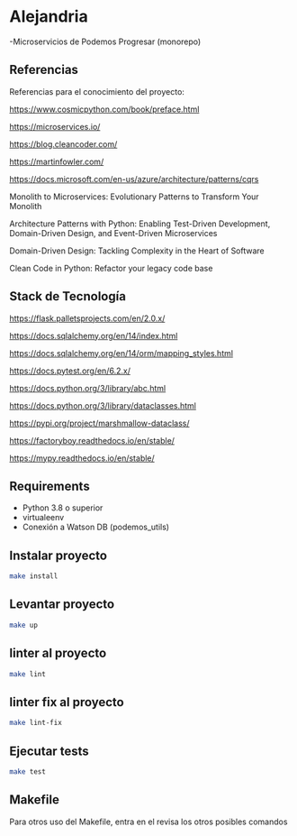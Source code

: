 # Alejandria

-Microservicios de Podemos Progresar (monorepo)


## Referencias

Referencias para el conocimiento del proyecto:

https://www.cosmicpython.com/book/preface.html

https://microservices.io/

https://blog.cleancoder.com/

https://martinfowler.com/

https://docs.microsoft.com/en-us/azure/architecture/patterns/cqrs


Monolith to Microservices: Evolutionary Patterns to Transform Your Monolith

Architecture Patterns with Python: Enabling Test-Driven Development, Domain-Driven Design, and Event-Driven Microservices

Domain-Driven Design: Tackling Complexity in the Heart of Software

Clean Code in Python: Refactor your legacy code base



## Stack de Tecnología


https://flask.palletsprojects.com/en/2.0.x/

https://docs.sqlalchemy.org/en/14/index.html

https://docs.sqlalchemy.org/en/14/orm/mapping_styles.html

https://docs.pytest.org/en/6.2.x/

https://docs.python.org/3/library/abc.html

https://docs.python.org/3/library/dataclasses.html

https://pypi.org/project/marshmallow-dataclass/

https://factoryboy.readthedocs.io/en/stable/

https://mypy.readthedocs.io/en/stable/


## Requirements

* Python 3.8 o superior
* virtualeenv
* Conexión a Watson DB (podemos_utils)


## Instalar proyecto

```sh
make install
```

## Levantar proyecto

```sh
make up
```

## linter al proyecto

```sh
make lint
```


## linter fix al proyecto

```sh
make lint-fix
```


## Ejecutar tests

```sh
make test
```

## Makefile

Para otros uso del Makefile, entra en el revisa los otros posibles comandos

